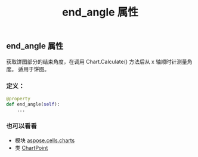 ﻿---
title: end_angle 属性
second_title: Aspose.Cells for Python via .NET API 参考文献
description:
type: docs
weight: 200
url: /zh/python-net/aspose.cells.charts/chartpoint/end_angle/
is_root: false
---
## end_angle 属性

获取饼图部分的结束角度，在调用 Chart.Calculate() 方法后从 x 轴顺时针测量角度。
适用于饼图。
### 定义：
```python
@property
def end_angle(self):
    ...
```

### 也可以看看
* 模块 [aspose.cells.charts](../../)
* 类 [ChartPoint](/cells/zh/python-net/aspose.cells.charts/chartpoint)
